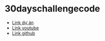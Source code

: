# 30dayschallengecode
- [Link dự án](https://www.nodemy.vn/projects-html-css-js)
- [Link youtube](https://www.youtube.com/playlist?list=PLodO7Gi1F7R0zA8RkRHcDgnPduNBmjkb5)
- [Link github](https://github.com/namndwebdev/html-css-js-thuc-chien)
